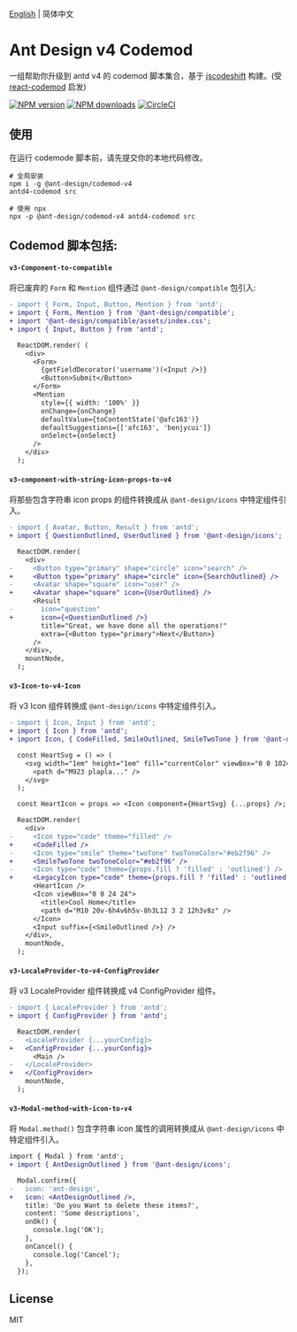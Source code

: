 [English](./README.md) | 简体中文

# Ant Design v4 Codemod

一组帮助你升级到 antd v4 的 codemod 脚本集合，基于 [jscodeshift](https://github.com/facebook/jscodeshift) 构建。(受 [react-codemod](https://github.com/reactjs/react-codemod) 启发)

[![NPM version](https://img.shields.io/npm/v/@ant-design/codemod-v4.svg?style=flat)](https://npmjs.org/package/@ant-design/codemod-v4)
[![NPM downloads](http://img.shields.io/npm/dm/@ant-design/codemod-v4.svg?style=flat)](https://npmjs.org/package/@ant-design/codemod-v4)
[![CircleCI](https://circleci.com/gh/ant-design/codemod-v4.svg?style=svg)](https://circleci.com/gh/ant-design/codemod-v4)

## 使用

在运行 codemode 脚本前，请先提交你的本地代码修改。

```shell
# 全局安装
npm i -g @ant-design/codemod-v4
antd4-codemod src

# 使用 npx
npx -p @ant-design/codemod-v4 antd4-codemod src
```

## Codemod 脚本包括:

#### `v3-Component-to-compatible`

将已废弃的 `Form` 和 `Mention` 组件通过 `@ant-design/compatible` 包引入:

```diff
- import { Form, Input, Button, Mention } from 'antd';
+ import { Form, Mention } from '@ant-design/compatible';
+ import '@ant-design/compatible/assets/index.css';
+ import { Input, Button } from 'antd';

  ReactDOM.render( (
    <div>
      <Form>
        {getFieldDecorator('username')(<Input />)}
        <Button>Submit</Button>
      </Form>
      <Mention
        style={{ width: '100%' }}
        onChange={onChange}
        defaultValue={toContentState('@afc163')}
        defaultSuggestions={['afc163', 'benjycui']}
        onSelect={onSelect}
      />
    </div>
  );
```

#### `v3-component-with-string-icon-props-to-v4`

将那些包含字符串 icon props 的组件转换成从 `@ant-design/icons` 中特定组件引入。

```diff
- import { Avatar, Button, Result } from 'antd';
+ import { QuestionOutlined, UserOutlined } from '@ant-design/icons';

  ReactDOM.render(
    <div>
-     <Button type="primary" shape="circle" icon="search" />
+     <Button type="primary" shape="circle" icon={SearchOutlined} />
-     <Avatar shape="square" icon="user" />
+     <Avatar shape="square" icon={UserOutlined} />
      <Result
-       icon="question"
+       icon={<QuestionOutlined />}
        title="Great, we have done all the operations!"
        extra={<Button type="primary">Next</Button>}
      />
    </div>,
    mountNode,
  );

```

#### `v3-Icon-to-v4-Icon`

将 v3 Icon 组件转换成 `@ant-design/icons` 中特定组件引入。

```diff
- import { Icon, Input } from 'antd';
+ import { Icon } from 'antd';
+ import Icon, { CodeFilled, SmileOutlined, SmileTwoTone } from '@ant-design/icons';

  const HeartSvg = () => (
    <svg width="1em" height="1em" fill="currentColor" viewBox="0 0 1024 1024">
      <path d="M923 plapla..." />
    </svg>
  );

  const HeartIcon = props => <Icon component={HeartSvg} {...props} />;

  ReactDOM.render(
    <div>
-     <Icon type="code" theme="filled" />
+     <CodeFilled />
-     <Icon type="smile" theme="twoTone" twoToneColor="#eb2f96" />
+     <SmileTwoTone twoToneColor="#eb2f96" />
-     <Icon type="code" theme={props.fill ? 'filled' : 'outlined'} />
+     <LegacyIcon type="code" theme={props.fill ? 'filled' : 'outlined'} />
      <HeartIcon />
      <Icon viewBox="0 0 24 24">
        <title>Cool Home</title>
        <path d="M10 20v-6h4v6h5v-8h3L12 3 2 12h3v8z" />
      </Icon>
      <Input suffix={<SmileOutlined />} />
    </div>,
    mountNode,
  );

```

#### `v3-LocaleProvider-to-v4-ConfigProvider`

将 v3 LocaleProvider 组件转换成 v4 ConfigProvider 组件。

```diff
- import { LocaleProvider } from 'antd';
+ import { ConfigProvider } from 'antd';

  ReactDOM.render(
-   <LocaleProvider {...yourConfig}>
+   <ConfigProvider {...yourConfig}>
      <Main />
-   </LocaleProvider>
+   </ConfigProvider>
    mountNode,
  );
```

#### `v3-Modal-method-with-icon-to-v4`

将 `Modal.method()` 包含字符串 icon 属性的调用转换成从 `@ant-design/icons` 中特定组件引入。

```diff
import { Modal } from 'antd';
+ import { AntDesignOutlined } from '@ant-design/icons';

  Modal.confirm({
-   icon: 'ant-design',
+   icon: <AntDesignOutlined />,
    title: 'Do you Want to delete these items?',
    content: 'Some descriptions',
    onOk() {
      console.log('OK');
    },
    onCancel() {
      console.log('Cancel');
    },
  });
```

## License

MIT
